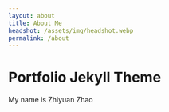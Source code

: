 ```yaml
---
layout: about
title: About Me
headshot: /assets/img/headshot.webp
permalink: /about
---
```


# Portfolio Jekyll Theme

My name is Zhiyuan Zhao
